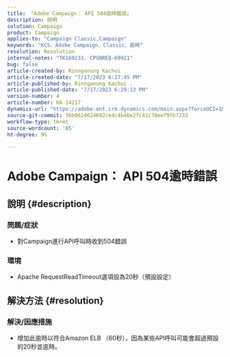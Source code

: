 ```yaml
---
title: 「Adobe Campaign： API 504逾時錯誤」
description: 說明
solution: Campaign
product: Campaign
applies-to: "Campaign Classic,Campaign"
keywords: "KCS、Adobe Campaign、Classic、逾時"
resolution: Resolution
internal-notes: "TK169233, CPGNREQ-69921"
bug: false
article-created-by: Rinnganung Kachui .
article-created-date: "7/17/2023 6:27:45 PM"
article-published-by: Rinnganung Kachui .
article-published-date: "7/17/2023 6:29:13 PM"
version-number: 4
article-number: KA-14217
dynamics-url: "https://adobe-ent.crm.dynamics.com/main.aspx?forceUCI=1&pagetype=entityrecord&etn=knowledgearticle&id=efdf219e-cf24-ee11-9cbd-6045bd0065f9"
source-git-commit: 3bb0624624692ce4c4b46e2fc41c78ee79f67233
workflow-type: tm+mt
source-wordcount: '65'
ht-degree: 9%

---
```


# Adobe Campaign： API 504逾時錯誤

## 說明 {#description}




### 問題/症狀



- 對Campaign進行API呼叫時收到504錯誤






### 環境



- Apache RequestReadTimeout選項設為20秒（預設設定）



## 解決方法 {#resolution}




### 解決/因應措施



- 增加此逾時以符合Amazon ELB （60秒），因為某些API呼叫可能會超過預設的20秒並逾時。

